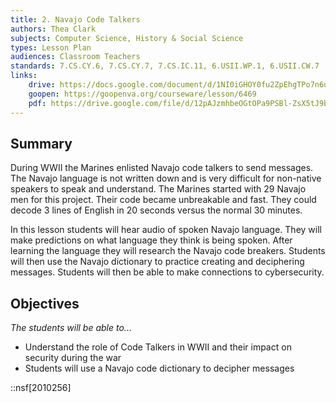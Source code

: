 ```yaml
---
title: 2. Navajo Code Talkers
authors: Thea Clark
subjects: Computer Science, History & Social Science
types: Lesson Plan
audiences: Classroom Teachers
standards: 7.CS.CY.6, 7.CS.CY.7, 7.CS.IC.11, 6.USII.WP.1, 6.USII.CW.7
links:
    drive: https://docs.google.com/document/d/1NI0iGHOY0fu2ZpEhgTPo7n6uN5JSfYudmwukh6Hh9pU/edit#heading=h.joty0v63l5oi
    goopen: https://goopenva.org/courseware/lesson/6469
    pdf: https://drive.google.com/file/d/12pAJzmhbeOGtOPa9PSBl-ZsX5tJ9bTqf/view?usp=drive_link
---
```


## Summary

During WWII the Marines enlisted Navajo code talkers to send messages. The Navajo language is not written down and is very difficult for non-native speakers to speak and understand. The Marines started with 29 Navajo men for this project. Their code became unbreakable and fast. They could decode 3 lines of English in 20 seconds versus the normal 30 minutes. 

In this lesson students will hear audio of spoken Navajo language. They will make predictions on what language they think is being spoken. After learning the language they will research the Navajo code breakers. Students will then use the Navajo dictionary to practice creating and deciphering messages. Students will then be able to make connections to cybersecurity. 

## Objectives

*The students will be able to...*

- Understand the role of Code Talkers in WWII and their impact on security during the war
- Students will use a Navajo code dictionary to decipher messages

::nsf[2010256]
